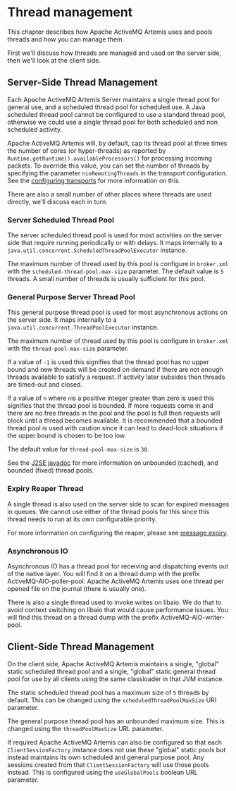 # Thread management

This chapter describes how Apache ActiveMQ Artemis uses and pools threads and how you
can manage them.

First we'll discuss how threads are managed and used on the server side,
then we'll look at the client side.

## Server-Side Thread Management

Each Apache ActiveMQ Artemis Server maintains a single thread pool for general use, and
a scheduled thread pool for scheduled use. A Java scheduled thread pool
cannot be configured to use a standard thread pool, otherwise we could
use a single thread pool for both scheduled and non scheduled activity.

Apache ActiveMQ Artemis will, by default, cap its thread pool
at three times the number of cores (or hyper-threads) as reported by `
            Runtime.getRuntime().availableProcessors()` for processing
incoming packets. To override this value, you can set the number of
threads by specifying the parameter `nioRemotingThreads` in the
transport configuration. See the [configuring transports](configuring-transports.md)
for more information on this.

There are also a small number of other places where threads are used
directly, we'll discuss each in turn.

### Server Scheduled Thread Pool

The server scheduled thread pool is used for most activities on the
server side that require running periodically or with delays. It maps
internally to a `java.util.concurrent.ScheduledThreadPoolExecutor`
instance.

The maximum number of thread used by this pool is configure in
`broker.xml` with the `scheduled-thread-pool-max-size`
parameter. The default value is `5` threads. A small number of threads
is usually sufficient for this pool.

### General Purpose Server Thread Pool

This general purpose thread pool is used for most asynchronous actions
on the server side. It maps internally to a
`java.util.concurrent.ThreadPoolExecutor` instance.

The maximum number of thread used by this pool is configure in
`broker.xml` with the `thread-pool-max-size` parameter.

If a value of `-1` is used this signifies that the thread pool has no
upper bound and new threads will be created on demand if there are not
enough threads available to satisfy a request. If activity later
subsides then threads are timed-out and closed.

If a value of `n` where `n`is a positive integer greater than zero is
used this signifies that the thread pool is bounded. If more requests
come in and there are no free threads in the pool and the pool is full
then requests will block until a thread becomes available. It is
recommended that a bounded thread pool is used with caution since it can
lead to dead-lock situations if the upper bound is chosen to be too low.

The default value for `thread-pool-max-size` is `30`.

See the [J2SE
javadoc](http://docs.oracle.com/javase/6/docs/api/java/util/concurrent/ThreadPoolExecutor.htm)
for more information on unbounded (cached), and bounded (fixed) thread
pools.

### Expiry Reaper Thread

A single thread is also used on the server side to scan for expired
messages in queues. We cannot use either of the thread pools for this
since this thread needs to run at its own configurable priority.

For more information on configuring the reaper, please see [message expiry](message-expiry.md).

### Asynchronous IO

Asynchronous IO has a thread pool for receiving and dispatching events
out of the native layer. You will find it on a thread dump with the
prefix ActiveMQ-AIO-poller-pool. Apache ActiveMQ Artemis uses one thread per opened
file on the journal (there is usually one).

There is also a single thread used to invoke writes on libaio. We do
that to avoid context switching on libaio that would cause performance
issues. You will find this thread on a thread dump with the prefix
ActiveMQ-AIO-writer-pool.

## Client-Side Thread Management

On the client side, Apache ActiveMQ Artemis maintains a single, "global"
static scheduled thread pool and a single, "global" static general thread
pool for use by all clients using the same classloader in that JVM instance.

The static scheduled thread pool has a maximum size of `5` threads by
default.  This can be changed using the `scheduledThreadPoolMaxSize` URI
parameter.

The general purpose thread pool has an unbounded maximum size. This is
changed using the `threadPoolMaxSize` URL parameter.

If required Apache ActiveMQ Artemis can also be configured so that each
`ClientSessionFactory` instance does not use these "global" static pools but
instead maintains its own scheduled and general purpose pool. Any
sessions created from that `ClientSessionFactory` will use those pools
instead. This is configured using the `useGlobalPools` boolean URL parameter.